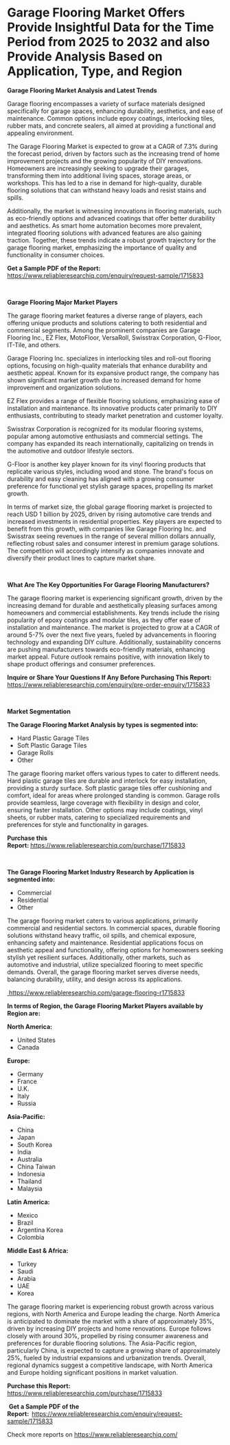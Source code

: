 <p><h1>Garage Flooring Market Offers Provide Insightful Data for the Time Period from 2025 to 2032 and also Provide Analysis Based on Application, Type, and Region</h1></p><p><strong>Garage Flooring Market Analysis and Latest Trends</strong></p>
<p><p>Garage flooring encompasses a variety of surface materials designed specifically for garage spaces, enhancing durability, aesthetics, and ease of maintenance. Common options include epoxy coatings, interlocking tiles, rubber mats, and concrete sealers, all aimed at providing a functional and appealing environment.</p><p>The Garage Flooring Market is expected to grow at a CAGR of 7.3% during the forecast period, driven by factors such as the increasing trend of home improvement projects and the growing popularity of DIY renovations. Homeowners are increasingly seeking to upgrade their garages, transforming them into additional living spaces, storage areas, or workshops. This has led to a rise in demand for high-quality, durable flooring solutions that can withstand heavy loads and resist stains and spills.</p><p>Additionally, the market is witnessing innovations in flooring materials, such as eco-friendly options and advanced coatings that offer better durability and aesthetics. As smart home automation becomes more prevalent, integrated flooring solutions with advanced features are also gaining traction. Together, these trends indicate a robust growth trajectory for the garage flooring market, emphasizing the importance of quality and functionality in consumer choices.</p></p>
<p><strong>Get a Sample PDF of the Report:&nbsp;</strong> <a href="https://www.reliableresearchiq.com/enquiry/request-sample/1715833?utm_campaign=1842&utm_medium=2&utm_source=Github&utm_content=ia&utm_term=12012025&utm_id=garage-flooring">https://www.reliableresearchiq.com/enquiry/request-sample/1715833</a></p>
<p>&nbsp;</p>
<p><strong>Garage Flooring Major Market Players</strong></p>
<p><p>The garage flooring market features a diverse range of players, each offering unique products and solutions catering to both residential and commercial segments. Among the prominent companies are Garage Flooring Inc., EZ Flex, MotoFloor, VersaRoll, Swisstrax Corporation, G-Floor, IT-Tile, and others.</p><p>Garage Flooring Inc. specializes in interlocking tiles and roll-out flooring options, focusing on high-quality materials that enhance durability and aesthetic appeal. Known for its expansive product range, the company has shown significant market growth due to increased demand for home improvement and organization solutions.</p><p>EZ Flex provides a range of flexible flooring solutions, emphasizing ease of installation and maintenance. Its innovative products cater primarily to DIY enthusiasts, contributing to steady market penetration and customer loyalty.</p><p>Swisstrax Corporation is recognized for its modular flooring systems, popular among automotive enthusiasts and commercial settings. The company has expanded its reach internationally, capitalizing on trends in the automotive and outdoor lifestyle sectors.</p><p>G-Floor is another key player known for its vinyl flooring products that replicate various styles, including wood and stone. The brand's focus on durability and easy cleaning has aligned with a growing consumer preference for functional yet stylish garage spaces, propelling its market growth.</p><p>In terms of market size, the global garage flooring market is projected to reach USD 1 billion by 2025, driven by rising automotive care trends and increased investments in residential properties. Key players are expected to benefit from this growth, with companies like Garage Flooring Inc. and Swisstrax seeing revenues in the range of several million dollars annually, reflecting robust sales and consumer interest in premium garage solutions. The competition will accordingly intensify as companies innovate and diversify their product lines to capture market share.</p></p>
<p>&nbsp;</p>
<p><strong>What Are The Key Opportunities For Garage Flooring Manufacturers?</strong></p>
<p><p>The garage flooring market is experiencing significant growth, driven by the increasing demand for durable and aesthetically pleasing surfaces among homeowners and commercial establishments. Key trends include the rising popularity of epoxy coatings and modular tiles, as they offer ease of installation and maintenance. The market is projected to grow at a CAGR of around 5-7% over the next five years, fueled by advancements in flooring technology and expanding DIY culture. Additionally, sustainability concerns are pushing manufacturers towards eco-friendly materials, enhancing market appeal. Future outlook remains positive, with innovation likely to shape product offerings and consumer preferences.</p></p>
<p><strong>Inquire or Share Your Questions If Any Before Purchasing This Report:</strong> <a href="https://www.reliableresearchiq.com/enquiry/pre-order-enquiry/1715833?utm_campaign=1842&utm_medium=2&utm_source=Github&utm_content=ia&utm_term=12012025&utm_id=garage-flooring">https://www.reliableresearchiq.com/enquiry/pre-order-enquiry/1715833</a></p>
<p>&nbsp;</p>
<p><strong>Market Segmentation</strong></p>
<p><strong>The Garage Flooring Market Analysis by types is segmented into:</strong></p>
<p><ul><li>Hard Plastic Garage Tiles</li><li>Soft Plastic Garage Tiles</li><li>Garage Rolls</li><li>Other</li></ul></p>
<p><p>The garage flooring market offers various types to cater to different needs. Hard plastic garage tiles are durable and interlock for easy installation, providing a sturdy surface. Soft plastic garage tiles offer cushioning and comfort, ideal for areas where prolonged standing is common. Garage rolls provide seamless, large coverage with flexibility in design and color, ensuring faster installation. Other options may include coatings, vinyl sheets, or rubber mats, catering to specialized requirements and preferences for style and functionality in garages.</p></p>
<p><strong>Purchase this Report:&nbsp;</strong><a href="https://www.reliableresearchiq.com/purchase/1715833?utm_campaign=1842&utm_medium=2&utm_source=Github&utm_content=ia&utm_term=12012025&utm_id=garage-flooring">https://www.reliableresearchiq.com/purchase/1715833</a></p>
<p>&nbsp;</p>
<p><strong>The Garage Flooring Market Industry Research by Application is segmented into:</strong></p>
<p><ul><li>Commercial</li><li>Residential</li><li>Other</li></ul></p>
<p><p>The garage flooring market caters to various applications, primarily commercial and residential sectors. In commercial spaces, durable flooring solutions withstand heavy traffic, oil spills, and chemical exposure, enhancing safety and maintenance. Residential applications focus on aesthetic appeal and functionality, offering options for homeowners seeking stylish yet resilient surfaces. Additionally, other markets, such as automotive and industrial, utilize specialized flooring to meet specific demands. Overall, the garage flooring market serves diverse needs, balancing durability, utility, and design across its applications.</p></p>
<p><a href="https://www.reliableresearchiq.com/garage-flooring-r1715833?utm_campaign=1842&utm_medium=2&utm_source=Github&utm_content=ia&utm_term=12012025&utm_id=garage-flooring">&nbsp;https://www.reliableresearchiq.com/garage-flooring-r1715833</a></p>
<p><strong>In terms of Region, the Garage Flooring Market Players available by Region are:</strong></p>
<p>
    <p> <strong> North America: </strong>
        <ul>
            <li>United States</li>
            <li>Canada</li>
        </ul>
        </p> 
    <p> <strong> Europe: </strong>
        <ul>
            <li>Germany</li>
            <li>France</li>
            <li>U.K.</li>
            <li>Italy</li>
            <li>Russia</li>
        </ul>
        </p> 
    <p> <strong> Asia-Pacific: </strong>
        <ul>
            <li>China</li>
            <li>Japan</li>
            <li>South Korea</li>
            <li>India</li>
            <li>Australia</li>
            <li>China Taiwan</li>
            <li>Indonesia</li>
            <li>Thailand</li>
            <li>Malaysia</li>
        </ul>
        </p> 
    <p> <strong> Latin America: </strong>
        <ul>
            <li>Mexico</li>
            <li>Brazil</li>
            <li>Argentina Korea</li>
            <li>Colombia</li>
        </ul>
        </p> 
    <p> <strong> Middle East & Africa: </strong>
        <ul>
            <li>Turkey</li>
            <li>Saudi</li>
            <li>Arabia</li>
            <li>UAE</li>
            <li>Korea</li>
        </ul>
    </p>
    </p>
<p><p>The garage flooring market is experiencing robust growth across various regions, with North America and Europe leading the charge. North America is anticipated to dominate the market with a share of approximately 35%, driven by increasing DIY projects and home renovations. Europe follows closely with around 30%, propelled by rising consumer awareness and preferences for durable flooring solutions. The Asia-Pacific region, particularly China, is expected to capture a growing share of approximately 25%, fueled by industrial expansions and urbanization trends. Overall, regional dynamics suggest a competitive landscape, with North America and Europe holding significant positions in market valuation.</p></p>
<p><strong>Purchase this Report: </strong><a href="https://www.reliableresearchiq.com/purchase/1715833?utm_campaign=1842&utm_medium=2&utm_source=Github&utm_content=ia&utm_term=12012025&utm_id=garage-flooring">https://www.reliableresearchiq.com/purchase/1715833</a></p>
<p>&nbsp;<strong>Get a Sample PDF of the Report:&nbsp;&nbsp;</strong><a href="https://www.reliableresearchiq.com/enquiry/request-sample/1715833?utm_campaign=1842&utm_medium=2&utm_source=Github&utm_content=ia&utm_term=12012025&utm_id=garage-flooring">https://www.reliableresearchiq.com/enquiry/request-sample/1715833</a></p>
<p><strong></strong></p>
<p>Check more reports on <a href="https://www.reliableresearchiq.com/?utm_campaign=1842&utm_medium=2&utm_source=Github&utm_content=ia&utm_term=12012025&utm_id=garage-flooring">https://www.reliableresearchiq.com/</a></p>